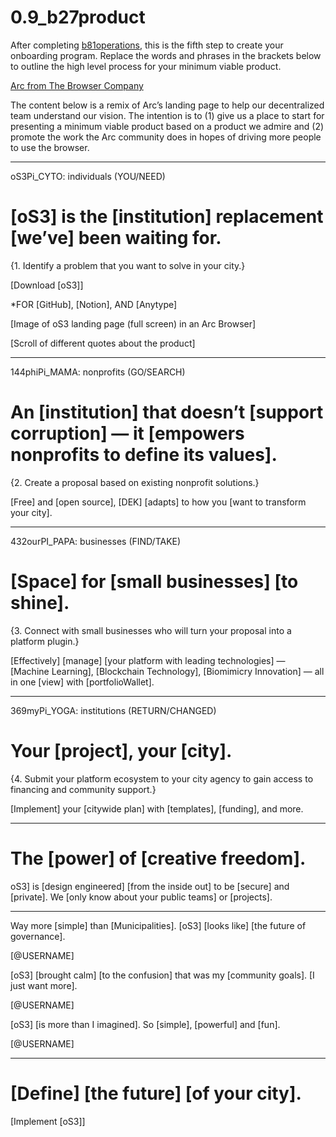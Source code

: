 # 0.9_b27product

After completing [b81operations](b81operations.md), this is the fifth step to create your onboarding program. Replace the words and phrases in the brackets below to outline the high level process for your minimum viable product.

[Arc from The Browser Company](https://arc.net/)

The content below is a remix of Arc’s landing page to help our decentralized team understand our vision. The intention is to (1) give us a place to start for presenting a minimum viable product based on a product we admire and (2) promote the work the Arc community does in hopes of driving more people to use the browser.

---

oS3Pi_CYTO: individuals (YOU/NEED)

# [oS3] is the [institution] replacement [we’ve] been waiting for.

{1. Identify a problem that you want to solve in your city.}

[Download [oS3]]

*FOR [GitHub], [Notion], AND [Anytype]

[Image of oS3 landing page (full screen) in an Arc Browser]

[Scroll of different quotes about the product]

---

144phiPi_MAMA: nonprofits (GO/SEARCH)

# An [institution] that doesn’t [support corruption] — it [empowers nonprofits to define its values].

{2. Create a proposal based on existing nonprofit solutions.}

[Free] and [open source], [DEK] [adapts] to how you [want to transform your city].

---

432ourPI_PAPA: businesses (FIND/TAKE)

# [Space] for [small businesses] [to shine].

{3. Connect with small businesses who will turn your proposal into a platform plugin.}

[Effectively] [manage] [your platform with leading technologies] — [Machine Learning], [Blockchain Technology], [Biomimicry Innovation] — all in one [view] with [portfolioWallet].

---

369myPi_YOGA: institutions (RETURN/CHANGED)

# Your [project], your [city].

{4. Submit your platform ecosystem to your city agency to gain access to financing and community support.}

[Implement] your [citywide plan] with [templates], [funding], and more.

---

# The [power] of [creative freedom].

oS3] is [design engineered] [from the inside out] to be [secure] and [private]. We [only know about your public teams] or [projects].

---

Way more [simple] than [Municipalities]. [oS3] [looks like] [the future of governance].

[@USERNAME]

[oS3] [brought calm] [to the confusion] that was my [community goals]. [I just want more].

[@USERNAME]

[oS3] [is more than I imagined]. So [simple], [powerful] and [fun].

[@USERNAME]

---

# [Define] [the future] [of your city].

[Implement [oS3]]
